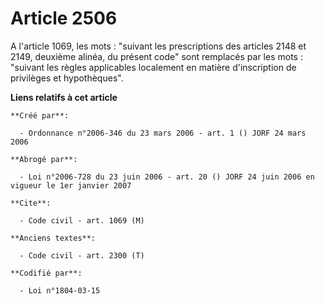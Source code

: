 # Article 2506

A l'article 1069, les mots : "suivant les prescriptions des articles 2148 et 2149, deuxième alinéa, du présent code" sont
remplacés par les mots : "suivant les règles applicables localement en matière d'inscription de privilèges et hypothèques".

**Liens relatifs à cet article**

	**Créé par**:

	  - Ordonnance n°2006-346 du 23 mars 2006 - art. 1 () JORF 24 mars 2006

	**Abrogé par**:

	  - Loi n°2006-728 du 23 juin 2006 - art. 20 () JORF 24 juin 2006 en vigueur le 1er janvier 2007

	**Cite**:

	  - Code civil - art. 1069 (M)

	**Anciens textes**:

	  - Code civil - art. 2300 (T)

	**Codifié par**:

	  - Loi n°1804-03-15
